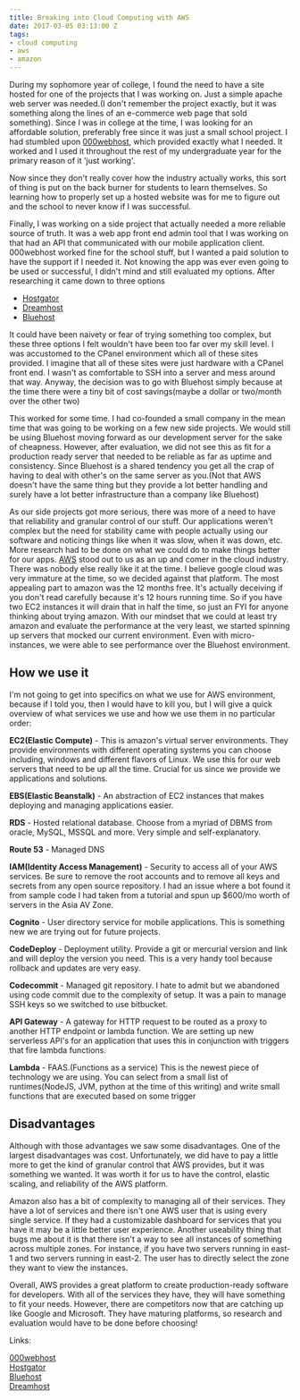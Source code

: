 ```yaml
---
title: Breaking into Cloud Computing with AWS
date: 2017-03-05 03:13:00 Z
tags:
- cloud computing
- aws
- amazon
---
```


During my sophomore year of college, I found the need to have a site hosted for one of the projects that I was working on. Just a simple apache web server was needed.(I don't remember the project exactly, but it was something along the lines of an e-commerce web page that sold something). Since I was in college at the time, I was looking for an affordable solution, preferably free since it was just a small school project. I had stumbled upon <a target="_blank" href="https://www.000webhost.com/">000webhost</a>, which provided exactly what I needed. It worked and I used it throughout the rest of my undergraduate year for the primary reason of it 'just working'.

Now since they don't really cover how the industry actually works, this sort of thing is put on the back burner for students to learn themselves. So learning how to properly set up a hosted website was for me to figure out and the school to never know if I was successful. 

Finally, I was working on a side project that actually needed a more reliable source of truth. It was a web app front end admin tool that I was working on that had an API that communicated with our mobile application client. 000webhost worked fine for the school stuff, but I wanted a paid solution to have the support if I needed it. Not knowing the app was ever even going to be used or successful, I didn't mind and still evaluated my options. After researching it came down to three options

* <a target="_blank" href="http://www.hostgator.com/">Hostgator</a>
* <a target="_blank" href="https://www.bluehost.com/">Dreamhost</a>
* <a target="_blank" href="https://www.dreamhost.com/">Bluehost</a>

It could have been naivety or fear of trying something too complex, but these three options I felt wouldn't have been too far over my skill level.  I was accustomed to the CPanel environment which all of these sites provided. I imagine that all of these sites were just hardware with a CPanel front end.  I wasn't as comfortable to SSH into a server and mess around that way. Anyway, the decision was to go with Bluehost simply because at the time there were a tiny bit of cost savings(maybe a dollar or two/month over the other two)

This worked for some time. I had co-founded a small company in the mean time that was going to be working on a few new side projects. We would still be using Bluehost moving forward as our development server for the sake of cheapness. However, after evaluation, we did not see this as fit for a production ready server that needed to be reliable as far as uptime and consistency. Since Bluehost is a shared tendency you get all the crap of having to deal with other's on the same server as you.(Not that AWS doesn't have the same thing but they provide a lot better handling and surely have a lot better infrastructure than a company like Bluehost) 

As our side projects got more serious, there was more of a need to have that reliability and granular control of our stuff. Our applications weren't complex but the need for stability came with people actually using our software and noticing things like when it was slow, when it was down, etc. More research had to be done on what we could do to make things better for our apps.  <a href="https://aws.amazon.com/" target="_blank">AWS</a> stood out to us as an up and comer in the cloud industry. There was nobody else really like it at the time. I believe google cloud was very immature at the time, so we decided against that platform. The most appealing part to amazon was the 12 months free. It's actually deceiving if you don't read carefully because it's 12 hours running time. So if you have two EC2 instances it will drain that in half the time, so just an FYI for anyone thinking about trying amazon. With our mindset that we could at least try amazon and evaluate the performance at the very least, we started spinning up servers that mocked our current environment. Even with micro-instances, we were able to see performance over the Bluehost environment.

## How we use it

I'm not going to get into specifics on what we use for AWS environment, because if I told you, then I would have to kill you, but I will give a quick overview of what services we use and how we use them in no particular order:

**EC2(Elastic Compute)** - This is amazon's virtual server environments. They provide environments with different operating systems you can choose including, windows and different flavors of Linux. We use this for our web servers that need to be up all the time. Crucial for us since we provide we applications and solutions.

**EBS(Elastic Beanstalk)** - An abstraction of EC2 instances that makes deploying and managing applications easier.

**RDS** - Hosted relational database. Choose from a myriad of DBMS from oracle, MySQL, MSSQL and more. Very simple and self-explanatory.

**Route 53** - Managed DNS

**IAM(Identity Access Management)** - Security to access all of your AWS services. Be sure to remove the root accounts and to remove all keys and secrets from any open source repository. I had an issue where a bot found it from sample code I had taken from a tutorial and spun up $600/mo worth of servers in the Asia AV Zone.

**Cognito** - User directory service for mobile applications. This is something new we are trying out for future projects.

**CodeDeploy** - Deployment utility. Provide a git or mercurial version and link and will deploy the version you need. This is a very handy tool because rollback and updates are very easy.

**Codecommit** - Managed git repository. I hate to admit but we abandoned using code commit due to the complexity of setup. It was a pain to manage SSH keys so we switched to use bitbucket.

**API Gateway** - A gateway for HTTP request to be routed as a proxy to another HTTP endpoint or lambda function. We are setting up new serverless API's for an application that uses this in conjunction with triggers that fire lambda functions.

**Lambda** - FAAS.(Functions as a service) This is the newest piece of technology we are using. You can select from a small list of runtimes(NodeJS, JVM, python at the time of this writing) and write small functions that are executed based on some trigger

## Disadvantages

Although with those advantages we saw some disadvantages. One of the largest disadvantages was cost. Unfortunately, we did have to pay a little more to get the kind of granular control that AWS provides, but it was something we wanted.  It was worth it for us to have the control, elastic scaling, and reliability of the AWS platform.

Amazon also has a bit of complexity to managing all of their services. They have a lot of services and there isn't one AWS user that is using every single service.  If they had a customizable dashboard for services that you have it may be a little better user experience. Another useability thing that bugs me about it is that there isn't a way to see all instances of something across multiple zones. For instance, if you have two servers running in east-1 and two servers running in east-2. The user has to directly select the zone they want to view the instances. 

Overall, AWS provides a great platform to create production-ready software for developers. With all of the services they have, they will have something to fit your needs. However, there are competitors now that are catching up like Google and Microsoft. They have maturing platforms, so research and evaluation would have to be done before choosing!

Links:

<a target="_blank" href="https://www.000webhost.com/">000webhost</a><br />
<a target="_blank" href="http://www.hostgator.com/">Hostgator</a><br />
<a target="_blank" href="https://www.bluehost.com/">Bluehost</a><br />
<a target="_blank" href="https://www.dreamhost.com/">Dreamhost</a><br />